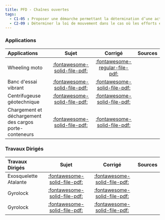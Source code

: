 ```yaml
---
title: PFD - Chaînes ouvertes 
tags:
  - C1-05 : Proposer une démarche permettant la détermination d’une action mécanique inconnue ou d'une loi de mouvement.
  - C2-09 : Déterminer la loi de mouvement dans le cas où les efforts extérieurs sont connus.
---
```



### Applications 
 
| Applications | Sujet | Corrigé | Sources  | 
| :-------------- | :---: | :-----: | :------: | 
| Wheeling moto | [:fontawesome-solid-file-pdf:](http://xpessoles-cpge.fr/pdf/Cy_04_03_PFD_CO_App_01_MotoWheeling_Sujet.pdf) | [:fontawesome-regular-file-pdf:](http://xpessoles-cpge.fr/pdf/Cy_04_03_PFD_CO_App_01_MotoWheeling_Corrige.pdf) | 
| Banc d'essai vibrant | [:fontawesome-solid-file-pdf:](http://xpessoles-cpge.fr/pdf/Cy_04_03_PFD_CO_App_02_BancVib_Sujet.pdf) | [:fontawesome-solid-file-pdf:](http://xpessoles-cpge.fr/pdf/Cy_04_03_PFD_CO_App_02_BancVib_Corrige.pdf) | 
| Centrifugeuse géotechnique | [:fontawesome-solid-file-pdf:](http://xpessoles-cpge.fr/pdf/Cy_04_03_PFD_CO_App_03_Centrifugeuse_Sujet.pdf) | [:fontawesome-solid-file-pdf:](http://xpessoles-cpge.fr/pdf/Cy_04_03_PFD_CO_App_03_Centrifugeuse_Corrige.pdf) | 
| Chargement et déchargement des cargos porte-conteneurs | [:fontawesome-solid-file-pdf:](http://xpessoles-cpge.fr/pdf/Cy_04_03_PFD_CO_App_04_ChargementCargo_Sujet.pdf) | [:fontawesome-solid-file-pdf:](http://xpessoles-cpge.fr/pdf/Cy_04_03_PFD_CO_App_04_ChargementCargo_Corrige.pdf) | 

### Travaux Dirigés 
 
| Travaux Dirigés | Sujet | Corrigé | Sources  | 
| :-------------- | :---: | :-----: | :------: | 
| Exosquelette Atalante | [:fontawesome-solid-file-pdf:](http://xpessoles-cpge.fr/pdf/Cy_04_03_PFD_CO_TD_01_ExosqueletteAtalante_Sujet.pdf) | [:fontawesome-solid-file-pdf:](http://xpessoles-cpge.fr/pdf/Cy_04_03_PFD_CO_TD_01_ExosqueletteAtalante_Corrige.pdf) | 
| Gyrolock | [:fontawesome-solid-file-pdf:](http://xpessoles-cpge.fr/pdf/Cy_04_03_PFD_CO_TD_02_Gyrolock_Sujet.pdf) | [:fontawesome-solid-file-pdf:](http://xpessoles-cpge.fr/pdf/Cy_04_03_PFD_CO_TD_02_Gyrolock_Corrige.pdf) | 
| Gyrolock | [:fontawesome-solid-file-pdf:](http://xpessoles-cpge.fr/pdf/Cy_04_03_PFD_CO_TD_03_Gyrolock_Sujet.pdf) | [:fontawesome-solid-file-pdf:](http://xpessoles-cpge.fr/pdf/Cy_04_03_PFD_CO_TD_03_Gyrolock_Corrige.pdf) | 



